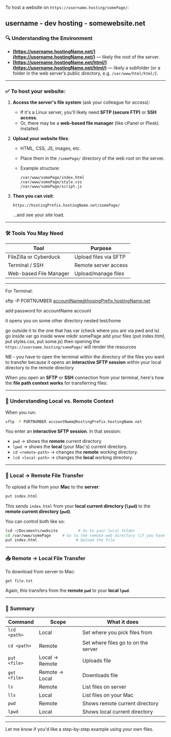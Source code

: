 To host a website on `https://username.hosting/somePage/`:

username - dev
hosting - somewebsite.net
---

### 🔍 Understanding the Environment

* **[https://username.hostingName.net/](https://username.hostingName.net/)** — likely the root of the server.
* **[https://username.hostingName.net/html/](https://username.hostingName.net/html/)** — likely a subfolder (or a folder in the web server’s public directory, e.g. `/var/www/html/html/`).

---

### ✅ To host your website:

1. **Access the server's file system** (ask your colleague for access):

   * If it's a Linux server, you'll likely need **SFTP (secure FTP)** or **SSH access**.
   * Or, there may be a **web-based file manager** (like cPanel or Plesk) installed.

2. **Upload your website files**:

   * HTML, CSS, JS, images, etc.
   * Place them in the `/somePage/` directory of the web root on the server.
   * Example structure:

     ```
     /var/www/somePage/index.html
     /var/www/somePage/style.css
     /var/www/somePage/script.js
     ```

3. **Then you can visit**:

   ```
   https://hsotingPrefix.hsotingName.net/somePage/
   ```

   ...and see your site load.

---

### 🛠️ Tools You May Need

| Tool                   | Purpose               |
| ---------------------- | --------------------- |
| FileZilla or Cyberduck | Upload files via SFTP |
| Terminal / SSH         | Remote server access  |
| Web-based File Manager | Upload/manage files   |

---

For Terminal:

sftp -P PORTNUMBER accountName@hosingPrefix.hostingName.net

add password for accountName account

it opens you on some other directory nested test/home

go outside it to the one that has var (check where you are via pwd and ls)
go inside var
go inside www
mkdir somePage
add your files (put index.html, put styles.css, put some.js)
then opening the `https://username.hosting/somePage/` will render the resources

NB - you have to open the terminal within the directory of the files you want to transfer because it opens an **interactive SFTP session** within your local directory to the remote directory


When you open an **SFTP** or **SSH** connection from your terminal, here's how the **file path context works** for transferring files:

---

### 🔁 Understanding Local vs. Remote Context

When you run:

```bash
sftp -P PORTNUMBER accountName@hostingPrefix.hostingName.net
```

You enter an **interactive SFTP session**. In that session:

* `pwd` → shows the **remote** current directory.
* `lpwd` → shows the **local** (your Mac's) current directory.
* `cd <remote-path>` → changes the **remote** working directory.
* `lcd <local-path>` → changes the **local** working directory.

---

### 📂 Local → Remote File Transfer

To upload a file from your **Mac** to the **server**:

```bash
put index.html
```

This sends `index.html` from your **local current directory (`lpwd`)** to the **remote current directory (`pwd`)**.

You can control both like so:

```bash
lcd ~/Documents/website         # Go to your local folder
cd /var/www/somePage     # Go to the remote web directory (if you have access)
put index.html                 # Upload the file
```

---

### 📥 Remote → Local File Transfer

To download from server to Mac:

```bash
get file.txt
```

Again, this transfers from the **remote `pwd`** to your **local `lpwd`**.

---

### 🧠 Summary

| Command      | Scope          | What it does                        |
| ------------ | -------------- | ----------------------------------- |
| `lcd <path>` | Local          | Set where you pick files from       |
| `cd <path>`  | Remote         | Set where files go to on the server |
| `put <file>` | Local → Remote | Uploads file                        |
| `get <file>` | Remote → Local | Downloads file                      |
| `ls`         | Remote         | List files on server                |
| `lls`        | Local          | List files on your Mac              |
| `pwd`        | Remote         | Shows remote current directory      |
| `lpwd`       | Local          | Shows local current directory       |

---

Let me know if you'd like a step-by-step example using your own files.
